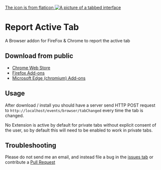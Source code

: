 [The icon is from flaticon ![A picture of a tabbed interface](src/icons/icon.png)](https://www.flaticon.com/free-icon/tab_3094392)

# Report Active Tab
A Browser addon for FireFox & Chrome to report the active tab

## Download from public

* [Chrome Web Store](#coming-soon)
* [Firefox Add-ons](#coming-soon)
* [Microsoft Edge (chromium) Add-ons](#coming-soon)

## Usage

After download / install you should have a server send HTTP POST request to `http://localhost/events/browser/tabChanged` every time the tab is changed.

No Extension is active by default for private tabs without explicit consent of the user, so by default this will need to be enabled to work in private tabs.

## Troubleshooting
Please do not send me an email, and instead file a bug in the [issues tab](https://github.com/Lewiscowles1986/report-active-tab-ff-chrome-poc/issues) or contribute a [Pull Request](https://github.com/Lewiscowles1986/report-active-tab-ff-chrome-poc/pulls)
